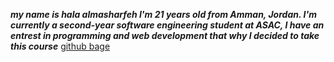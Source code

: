 ***my name is hala almasharfeh I'm 21 years old from Amman, Jordan.
I'm currently a second-year software engineering student at ASAC, I have an entrest in programming and web development that why I decided to take this course***
[github bage](https://github.com/hala277)








